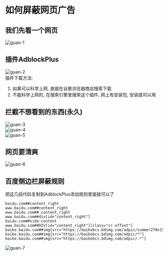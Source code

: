 如何屏蔽网页广告   
====

## 我们先看一个网页  
![guan-1](https://github.com/KissMyLady/Tools/blob/master/img/guan-1.jpg)   


## 插件AdblockPlus      
![guan-2](https://github.com/KissMyLady/Tools/blob/master/img/guan-2.jpg)  
插件下载方法:  
1. 如果可以科学上网, 直接在谷歌浏览器商店搜索下载     
2. 不能科学上网的, 在搜索引擎里搜索这个插件, 网上有安装包,  安装就可以用     



## 拦截不想看到的东西(永久)   
![guan-3](https://github.com/KissMyLady/Tools/blob/master/img/guan-3.jpg)  
![guan-4](https://github.com/KissMyLady/Tools/blob/master/img/guan-4.jpg)  
![guan-5](https://github.com/KissMyLady/Tools/blob/master/img/guan-5.jpg)    


## 网页要清爽  
![guan-6](https://github.com/KissMyLady/Tools/blob/master/img/guan-6.jpg)  


## 百度侧边栏屏蔽规则  
把这几段代码复制到AdblockPlus添加规则里面就可以了  
```Linux
baidu.com##content_right
www.baidu.com##content_right
www.baidu.com##.content_right
www.baidu.com##div[id="content_right"]
baidu.com##side-content
www.baidu.com##DIV[id="content_right"][class="cr-offset"]
baike.baidu.com##img[src="https://baikebcs.bdimg.com/adpic/summer270x150.png"]
baike.baidu.com##img[src="https://baikebcs.bdimg.com/adpic/*"]
baike.baidu.com##img[src="https://baikebcs.bdimg.com/adpic/.*"]
```
![guan-7](https://github.com/KissMyLady/Tools/blob/master/img/guan-7.jpg)  


